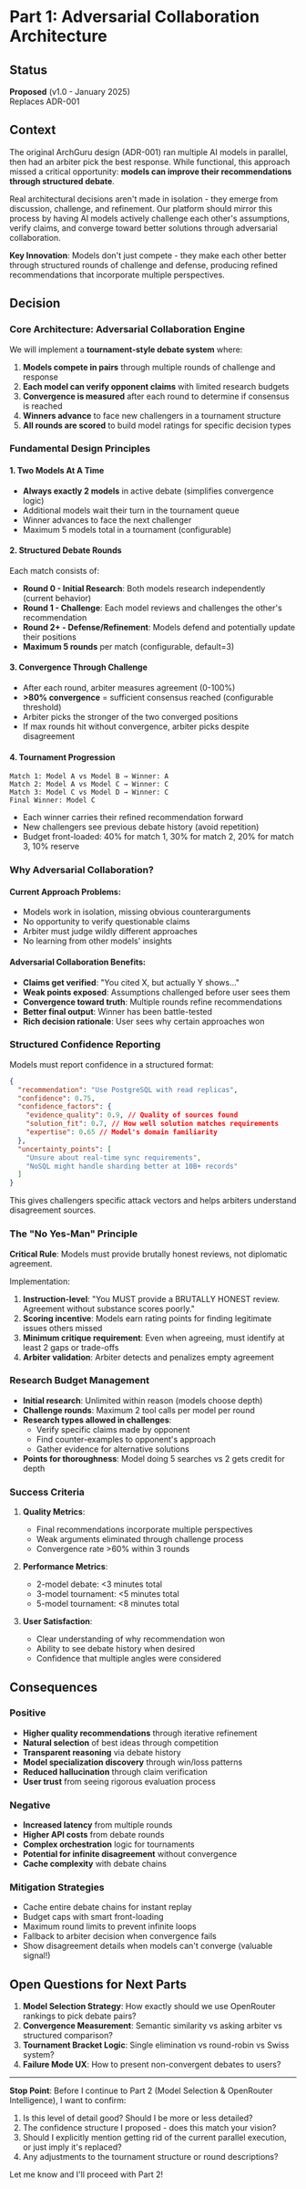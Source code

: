# Part 1: Adversarial Collaboration Architecture

## Status

**Proposed** (v1.0 - January 2025)  
Replaces ADR-001

## Context

The original ArchGuru design (ADR-001) ran multiple AI models in parallel, then had an arbiter pick the best response. While functional, this approach missed a critical opportunity: **models can improve their recommendations through structured debate**.

Real architectural decisions aren't made in isolation - they emerge from discussion, challenge, and refinement. Our platform should mirror this process by having AI models actively challenge each other's assumptions, verify claims, and converge toward better solutions through adversarial collaboration.

**Key Innovation**: Models don't just compete - they make each other better through structured rounds of challenge and defense, producing refined recommendations that incorporate multiple perspectives.

## Decision

### Core Architecture: Adversarial Collaboration Engine

We will implement a **tournament-style debate system** where:

1. **Models compete in pairs** through multiple rounds of challenge and response
2. **Each model can verify opponent claims** with limited research budgets
3. **Convergence is measured** after each round to determine if consensus is reached
4. **Winners advance** to face new challengers in a tournament structure
5. **All rounds are scored** to build model ratings for specific decision types

### Fundamental Design Principles

#### 1. Two Models At A Time

- **Always exactly 2 models** in active debate (simplifies convergence logic)
- Additional models wait their turn in the tournament queue
- Winner advances to face the next challenger
- Maximum 5 models total in a tournament (configurable)

#### 2. Structured Debate Rounds

Each match consists of:

- **Round 0 - Initial Research**: Both models research independently (current behavior)
- **Round 1 - Challenge**: Each model reviews and challenges the other's recommendation
- **Round 2+ - Defense/Refinement**: Models defend and potentially update their positions
- **Maximum 5 rounds** per match (configurable, default=3)

#### 3. Convergence Through Challenge

- After each round, arbiter measures agreement (0-100%)
- **>80% convergence** = sufficient consensus reached (configurable threshold)
- Arbiter picks the stronger of the two converged positions
- If max rounds hit without convergence, arbiter picks despite disagreement

#### 4. Tournament Progression

```
Match 1: Model A vs Model B → Winner: A
Match 2: Model A vs Model C → Winner: C
Match 3: Model C vs Model D → Winner: C
Final Winner: Model C
```

- Each winner carries their refined recommendation forward
- New challengers see previous debate history (avoid repetition)
- Budget front-loaded: 40% for match 1, 30% for match 2, 20% for match 3, 10% reserve

### Why Adversarial Collaboration?

#### Current Approach Problems:

- Models work in isolation, missing obvious counterarguments
- No opportunity to verify questionable claims
- Arbiter must judge wildly different approaches
- No learning from other models' insights

#### Adversarial Collaboration Benefits:

- **Claims get verified**: "You cited X, but actually Y shows..."
- **Weak points exposed**: Assumptions challenged before user sees them
- **Convergence toward truth**: Multiple rounds refine recommendations
- **Better final output**: Winner has been battle-tested
- **Rich decision rationale**: User sees why certain approaches won

### Structured Confidence Reporting

Models must report confidence in a structured format:

```json
{
  "recommendation": "Use PostgreSQL with read replicas",
  "confidence": 0.75,
  "confidence_factors": {
    "evidence_quality": 0.9, // Quality of sources found
    "solution_fit": 0.7, // How well solution matches requirements
    "expertise": 0.65 // Model's domain familiarity
  },
  "uncertainty_points": [
    "Unsure about real-time sync requirements",
    "NoSQL might handle sharding better at 10B+ records"
  ]
}
```

This gives challengers specific attack vectors and helps arbiters understand disagreement sources.

### The "No Yes-Man" Principle

**Critical Rule**: Models must provide brutally honest reviews, not diplomatic agreement.

Implementation:

1. **Instruction-level**: "You MUST provide a BRUTALLY HONEST review. Agreement without substance scores poorly."
2. **Scoring incentive**: Models earn rating points for finding legitimate issues others missed
3. **Minimum critique requirement**: Even when agreeing, must identify at least 2 gaps or trade-offs
4. **Arbiter validation**: Arbiter detects and penalizes empty agreement

### Research Budget Management

- **Initial research**: Unlimited within reason (models choose depth)
- **Challenge rounds**: Maximum 2 tool calls per model per round
- **Research types allowed in challenges**:
  - Verify specific claims made by opponent
  - Find counter-examples to opponent's approach
  - Gather evidence for alternative solutions
- **Points for thoroughness**: Model doing 5 searches vs 2 gets credit for depth

### Success Criteria

1. **Quality Metrics**:

   - Final recommendations incorporate multiple perspectives
   - Weak arguments eliminated through challenge process
   - Convergence rate >60% within 3 rounds

2. **Performance Metrics**:

   - 2-model debate: <3 minutes total
   - 3-model tournament: <5 minutes total
   - 5-model tournament: <8 minutes total

3. **User Satisfaction**:
   - Clear understanding of why recommendation won
   - Ability to see debate history when desired
   - Confidence that multiple angles were considered

## Consequences

### Positive

- **Higher quality recommendations** through iterative refinement
- **Natural selection** of best ideas through competition
- **Transparent reasoning** via debate history
- **Model specialization discovery** through win/loss patterns
- **Reduced hallucination** through claim verification
- **User trust** from seeing rigorous evaluation process

### Negative

- **Increased latency** from multiple rounds
- **Higher API costs** from debate rounds
- **Complex orchestration** logic for tournaments
- **Potential for infinite disagreement** without convergence
- **Cache complexity** with debate chains

### Mitigation Strategies

- Cache entire debate chains for instant replay
- Budget caps with smart front-loading
- Maximum round limits to prevent infinite loops
- Fallback to arbiter decision when convergence fails
- Show disagreement details when models can't converge (valuable signal!)

## Open Questions for Next Parts

1. **Model Selection Strategy**: How exactly should we use OpenRouter rankings to pick debate pairs?
2. **Convergence Measurement**: Semantic similarity vs asking arbiter vs structured comparison?
3. **Tournament Bracket Logic**: Single elimination vs round-robin vs Swiss system?
4. **Failure Mode UX**: How to present non-convergent debates to users?

---

**Stop Point**: Before I continue to Part 2 (Model Selection & OpenRouter Intelligence), I want to confirm:

1. Is this level of detail good? Should I be more or less detailed?
2. The confidence structure I proposed - does this match your vision?
3. Should I explicitly mention getting rid of the current parallel execution, or just imply it's replaced?
4. Any adjustments to the tournament structure or round descriptions?

Let me know and I'll proceed with Part 2!
